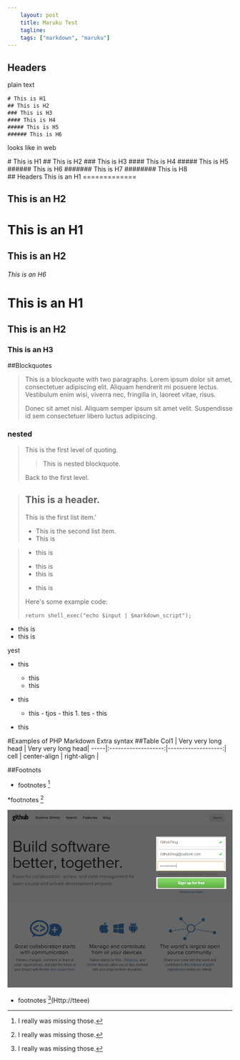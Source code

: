 ```yaml
---
    layout: post
    title: Maruku Test
    tagline:
    tags: ["markdown", "maruku"]
---
```

## Headers

plain text

	# This is H1
	## This is H2
	### This is H3
	#### This is H4
	##### This is H5
	###### This is H6

looks like in web
<div class="hero-unit">
# This is H1
## This is H2
### This is H3
#### This is H4
##### This is H5
###### This is H6
####### This is H7
######## This is H8
</div>
## Headers
This is an H1
=============

This is an H2
-------------
# This is an H1

## This is an H2

###### This is an H6
# This is an H1 #

## This is an H2 ##

### This is an H3 ######

##Blockquotes
> This is a blockquote with two paragraphs. Lorem ipsum dolor sit amet,
> consectetuer adipiscing elit. Aliquam hendrerit mi posuere lectus.
> Vestibulum enim wisi, viverra nec, fringilla in, laoreet vitae, risus.
> 
> Donec sit amet nisl. Aliquam semper ipsum sit amet velit. Suspendisse
> id sem consectetuer libero luctus adipiscing.

### nested
> This is the first level of quoting.
>
> > This is nested blockquote.
>
> Back to the first level.


> ## This is a header.
> 
> This is the first list item.'
> *   This is the second list item.
> *   This is 

>+ this is
>- this is 
>- this is
>* this is
> 
> Here's some example code:
> 
>     return shell_exec("echo $input | $markdown_script");


* this is
* this is


yest

- this
  - this
  - this
 - this
   - this
         - tjos
             - this
                 1. tes
                     - this

- this

#Examples of PHP Markdown Extra syntax
##Table
Col1 | Very very long head | Very very long head|
-----|:-------------------:|-------------------:|
cell | center-align        | right-align        |

##Footnots
* footnotes [^foot]

[^foot]: I really was missing those.


*footnotes [^foot]

[^foot]: I really was missing those.

![TestImg](/image/github_pages_lesson_00.png "try")


* footnotes [^foot](Http://tteee)
[^foot]: I really was missing those.